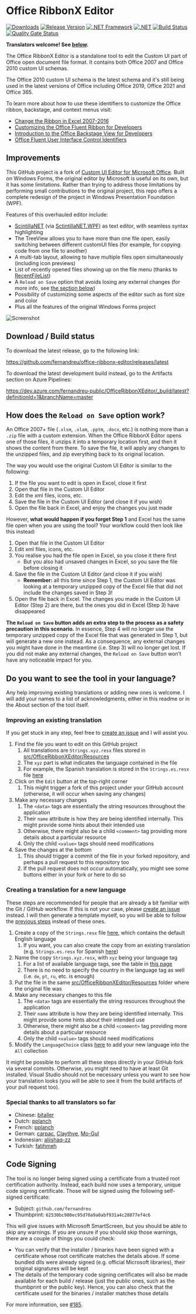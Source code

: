 
# Office RibbonX Editor

[![Downloads](https://img.shields.io/github/downloads/fernandreu/office-ribbonx-editor/total.svg?style=popout)](https://github.com/fernandreu/office-ribbonx-editor/releases)
[![Release Version](https://img.shields.io/github/release/fernandreu/office-ribbonx-editor)](https://github.com/fernandreu/office-ribbonx-editor/releases/latest)
[![.NET Framework](https://img.shields.io/badge/.NET%20Framework-%3E%3D%204.6.1-informational)](https://dotnet.microsoft.com/download)
[![.NET](https://img.shields.io/badge/.NET-%3E%3D%205.0.0-informational)](https://dotnet.microsoft.com/download)
[![Build Status](https://dev.azure.com/fernandreu-public/OfficeRibbonXEditor/_apis/build/status/CI%20Pipeline?branchName=master&stageName=Build)](https://dev.azure.com/fernandreu-public/OfficeRibbonXEditor/_build/latest?definitionId=1&branchName=master)
[![Quality Gate Status](https://sonarcloud.io/api/project_badges/measure?project=fernandreu_office-ribbonx-editor&metric=alert_status)](https://sonarcloud.io/dashboard?id=fernandreu_office-ribbonx-editor)

**Translators welcome! See [below](#do-you-want-to-see-the-tool-in-your-language).**

The Office RibbonX Editor is a standalone tool to edit the Custom UI part of Office open document file format. 
It contains both Office 2007 and Office 2010 custom UI schemas.

The Office 2010 custom UI schema is the latest schema and it's still being used in the latest versions of Office including
Office 2019, Office 2021 and Office 365.

To learn more about how to use these identifiers to customize the Office ribbon, backstage, and context menus visit:
 - [Change the Ribbon in Excel 2007-2016](https://www.rondebruin.nl/win/s2/win001.htm)
 - [Customizing the Office Fluent Ribbon for Developers](https://msdn.microsoft.com/en-us/library/aa338202(v=office.14).aspx)
 - [Introduction to the Office Backstage View for Developers](https://msdn.microsoft.com/en-us/library/ee691833(office.14).aspx)
 - [Office Fluent User Interface Control Identifiers](https://github.com/OfficeDev/office-fluent-ui-command-identifiers)


## Improvements

This GitHub project is a fork of [Custom UI Editor for Microsoft Office](https://github.com/OfficeDev/office-custom-ui-editor). Built
on Windows Forms, the original editor by Microsoft is useful on its own, but it has some limitations. Rather than trying to address
those limitations by performing small contributions to the original project, this repo offers a complete redesign of the project in
Windows Presentation Foundation (WPF).

Features of this overhauled editor include:
- [ScintillaNET](https://github.com/jacobslusser/ScintillaNET) (via [SctintillaNET.WPF](https://github.com/Stumpii/ScintillaNET.WPF/tree/master/ScintillaNET.WPF)) as text editor, with seamless syntax highlighting
- The TreeView allows you to have more than one file open, easily switching between different customUI files (for example,
for copying code from one file to another)
- A multi-tab layout, allowing to have multiple files open simultaneously (including icon previews)
- List of recently opened files showing up on the file menu (thanks to 
[RecentFileList](https://www.codeproject.com/Articles/23731/RecentFileList-a-WPF-MRU))
- A `Reload on Save` option that avoids losing any external changes (for more info, see [the section below](#how-does-the-reload-on-save-option-work))
- Possibility of customizing some aspects of the editor such as font size and color
- Plus all the features of the original Windows Forms project

![Screenshot](docs/Screenshot.png)


## Download / Build status

To download the latest release, go to the following link:

https://github.com/fernandreu/office-ribbonx-editor/releases/latest

To download the latest development build instead, go to the Artifacts section on Azure Pipelines:

https://dev.azure.com/fernandreu-public/OfficeRibbonXEditor/_build/latest?definitionId=1&branchName=master


## How does the `Reload on Save` option work?

An Office 2007+ file (`.xlsm`, `.xlam`, `.pptm`, `.docx`, etc.) is nothing more than a `.zip` file with a
custom extension. When the Office RibbonX Editor opens one of those files, it unzips it into a temporary
location first, and then it shows the content from there. To save the file, it will apply any changes to
the unzipped files, and zip everything back to its original location.

The way you would use the original Custom UI Editor is similar to the following:

1.	If the file you want to edit is open in Excel, close it first
2.	Open that file in the Custom UI Editor
3.	Edit the xml files, icons, etc.
4.	Save the file in the Custom UI Editor (and close it if you wish)
5.	Open the file back in Excel, and enjoy the changes you just made

However, **what would happen if you forget Step 1** and Excel has the same file open when you are using the
tool? Your workflow could then look like this instead:

1.	Open that file in the Custom UI Editor
2.	Edit xml files, icons, etc.
3.	You realise you had the file open in Excel, so you close it there first
    - But you also had unsaved changes in Excel, so you save the file before closing it
4.	Save the file in the Custom UI Editor (and close it if you wish)
    -	**Remember:** all this time since Step 1, the Custom UI Editor was looking at a temporary unzipped copy
    of the Excel file that did not include the changes saved in Step 3!
5.	Open the file back in Excel. The changes you made in the Custom UI Editor (Step 2) are there, but the ones
you did in Excel (Step 3) have disappeared

**The `Reload on Save` button adds an extra step to the process as a safety precaution in this scenario.** In
essence, Step 4 will no longer use the temporary unzipped copy of the Excel file that was generated in Step 1,
but will generate a new one instead. As a consequence, any external changes you might have done in the meantime
(i.e. Step 3) will no longer get lost. If you did not make any external changes, the `Reload on Save` button
won’t have any noticeable impact for you.


## Do you want to see the tool in your language?

Any help improving existing translations or adding new ones is welcome. I will add your names to a list of
acknowledgments, either in this readme or in the About section of the tool itself.

### Improving an existing translation

If you get stuck in any step, feel free to [create an issue](https://github.com/fernandreu/office-ribbonx-editor/issues/new)
and I will assist you.

1. Find the file you want to edit on this GitHub project
    1. All translations are `Strings.xyz.resx` files stored in [src/OfficeRibbonXEditor/Resources](https://github.com/fernandreu/office-ribbonx-editor/tree/master/src/OfficeRibbonXEditor/Resources)
    2. The `xyz` part is what indicates the language contained in the file
    3. For example, the Spanish translation is stored in the `Strings.es.resx` file [here](https://github.com/fernandreu/office-ribbonx-editor/blob/master/src/OfficeRibbonXEditor/Resources/Strings.es.resx)
2. Click on the `Edit` button at the top-right corner
    1. This might trigger a fork of this project under your GitHub account (otherwise, it will occur when saving any changes)
3. Make any necessary changes
    1. The `<data>` tags are essentially the string resources throughout the application
    2. Their `name` attribute is how they are being identified internally. This might provide some hints about their intended use
    3. Otherwise, there might also be a child `<comment>` tag providing more details about a particular resource
    4. Only the child `<value>` tags should need modifications
4. Save the changes at the bottom
    1. This should trigger a commit of the file in your forked repository, and perhaps a pull request to this
      repository too
    2. If the pull request does not occur automatically, you might see some buttons either in your fork or here
      to do so

### Creating a translation for a new language

These steps are recommended for people that are already a bit familiar with the Git / GitHub workflow. If this 
is not your case, please [create an issue](https://github.com/fernandreu/office-ribbonx-editor/issues/new)
instead. I will then generate a template myself, so you will be able to follow the 
[previous steps](#improving-an-existing-translation) instead of these ones.

1. Create a copy of the `Strings.resx` file [here](https://github.com/fernandreu/office-ribbonx-editor/blob/master/src/OfficeRibbonXEditor/Resources/Strings.resx), which contains the default English language
    1. If you want, you can also create the copy from an existing translation (e.g. `Strings.es.resx` for Spanish [here](https://github.com/fernandreu/office-ribbonx-editor/blob/master/src/OfficeRibbonXEditor/Resources/Strings.es.resx))
2. Name the copy `Strings.xyz.resx`, with `xyz` being your language tag
    1. For a list of available language tags, see the table in [this page](https://docs.microsoft.com/en-us/openspecs/windows_protocols/ms-lcid/a9eac961-e77d-41a6-90a5-ce1a8b0cdb9c)
    2. There is no need to specify the country in the language tag as well (i.e. `de`, `pt`, `ru`, etc. is enough)
3. Put the file in the same [src/OfficeRibbonXEditor/Resources](https://github.com/fernandreu/office-ribbonx-editor/tree/master/src/OfficeRibbonXEditor/Resources)
  folder where the original file was
4. Make any necessary changes to this file
    1. The `<data>` tags are essentially the string resources throughout the application
    2. Their `name` attribute is how they are being identified internally. This might provide some hints about their intended use
    3. Otherwise, there might also be a child `<comment>` tag providing more details about a particular resource
    4. Only the child `<value>` tags should need modifications
5. Modify the `LanguageChoice` class [here](https://github.com/fernandreu/office-ribbonx-editor/blob/master/src/OfficeRibbonXEditor/Helpers/LanguageChoice.cs)
  to add your new language into the `All` collection

It might be possible to perform all these steps directly in your GitHub fork via several commits. Otherwise,
you might need to have at least Git installed. Visual Studio should not be necessary unless you want to see
how your translation looks (you will be able to see it from the build artifacts of your pull request too).

### Special thanks to all translators so far

- Chinese: [bitaller](https://github.com/bitaller)
- Dutch: [pplanch](https://github.com/pplanch)
- French: [pplanch](https://github.com/pplanch)
- German: [carpac](https://github.com/carpac), [Claythve](https://github.com/Claythve), [Mo-Gul](https://github.com/Mo-Gul)
- Indonesian: [aliishaq-zz](https://github.com/aliishaq-zz)
- Turkish: [fatihmeh](https://github.com/fatihmeh)

## Code Signing

The tool is no longer being signed using a certificate from a trusted root certification authority. Instead, each
build now uses a temporary, unique code signing certificate. Those will be signed using the following self-signed
certificate:

- Subject: `github.com/fernandreu`
- Thumbprint: `62530bc980ec95d70a9a0abf931a4c28877ef4c6`

This will give issues with Microsoft SmartScreen, but you should be able to skip any warnings. If you are unsure if
you should skip those warnings, there are a couple of things you could check:

- You can verify that the installer / binaries have been signed with a certificate whose root certificate matches the
  details above. If some bundled dlls were already signed (e.g. official Microsoft libraries), their original
  signatures will be kept
- The details of the temporary code signing certificates will also be made available for each build / release (just
  the public ones, such as the thumbprint or the public key). Hence, you can also check that the certificate used for
  the binaries / installer matches those details
  
For more information, see [#185](https://github.com/fernandreu/office-ribbonx-editor/issues/185).
